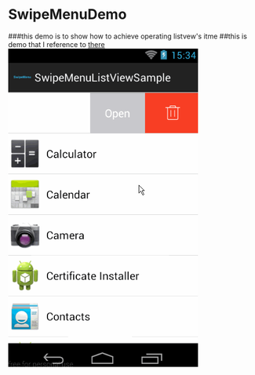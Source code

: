 # SwipeMenuDemo
###this demo is to show how to achieve operating listvew's itme
##this is demo that I reference to [there](https://github.com/baoyongzhang/SwipeMenuListView)
![demo](app/src/main/res/drawable/demo.gif)

